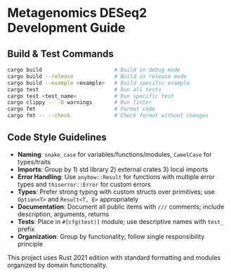 # Metagenomics DESeq2 Development Guide

## Build & Test Commands
```bash
cargo build                       # Build in debug mode
cargo build --release             # Build in release mode
cargo build --example <example>   # Build specific example
cargo test                        # Run all tests
cargo test <test_name>            # Run specific test
cargo clippy -- -D warnings       # Run linter
cargo fmt                         # Format code
cargo fmt -- --check              # Check format without changes
```

## Code Style Guidelines
- **Naming**: `snake_case` for variables/functions/modules, `CamelCase` for types/traits
- **Imports**: Group by 1) std library 2) external crates 3) local imports
- **Error Handling**: Use `anyhow::Result` for functions with multiple error types and `thiserror::Error` for custom errors
- **Types**: Prefer strong typing with custom structs over primitives; use `Option<T>` and `Result<T, E>` appropriately
- **Documentation**: Document all public items with `///` comments; include description, arguments, returns
- **Tests**: Place in `#[cfg(test)]` module; use descriptive names with `test_` prefix
- **Organization**: Group by functionality; follow single responsibility principle

This project uses Rust 2021 edition with standard formatting and modules organized by domain functionality.